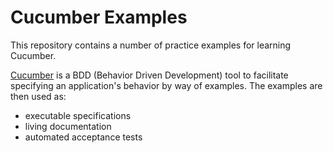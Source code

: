 # Cucumber Examples

This repository contains a number of practice examples for learning Cucumber. 

[Cucumber](https://cucumber.io/) is a BDD (Behavior Driven Development) tool to facilitate specifying an application's
behavior by way of examples.  The examples are then used as:

- executable specifications
- living documentation
- automated acceptance tests


